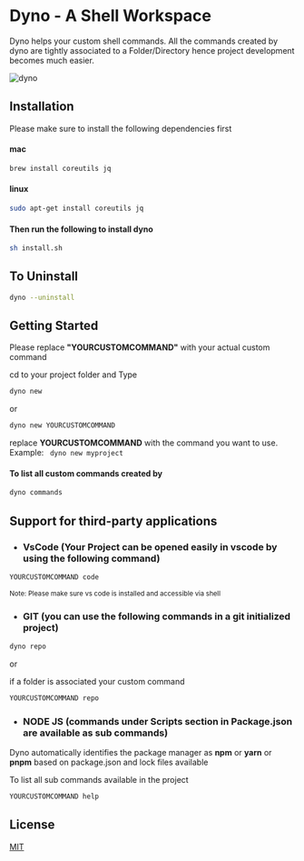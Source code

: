 # Dyno - A Shell Workspace

Dyno helps your custom shell commands. All the commands created by dyno are tightly associated to a Folder/Directory hence project development becomes much easier.

![dyno](https://user-images.githubusercontent.com/7322170/179398912-f1ee5000-7e1e-4ce8-808f-d66a928fd399.gif)

## Installation

Please make sure to install the following dependencies first

#### mac
```bash
brew install coreutils jq
```  

#### linux    
```bash   
sudo apt-get install coreutils jq
```

#### Then run the following to install dyno
```bash
sh install.sh
```
    
## To Uninstall

```bash
dyno --uninstall
```

## Getting Started

Please replace <b>"YOURCUSTOMCOMMAND"</b> with your actual custom command

cd to your project folder and Type

```bash 
dyno new
```
or
```bash 
dyno new YOURCUSTOMCOMMAND
``` 
replace <b>YOURCUSTOMCOMMAND</b> with the command you want to use. Example: ``` dyno new myproject```


#### To list all custom commands created by 
```bash 
dyno commands
``` 

## Support for third-party applications

- ### VsCode (Your Project can be opened easily in vscode by using the following command)

```bash
YOURCUSTOMCOMMAND code
```
<sub>
Note: Please make sure vs code is installed and accessible via shell
</sub>


- ### GIT (you can use the following commands in a git initialized project)
```bash
dyno repo
```
or

if a folder is associated your custom command
```bash
YOURCUSTOMCOMMAND repo
```

- ### NODE JS (commands under Scripts section in Package.json are available as sub commands)

Dyno automatically identifies the package manager as <b>npm</b> or <b>yarn</b> or <b>pnpm</b> based on package.json and lock files available

To list all sub commands available in the project
```bash
YOURCUSTOMCOMMAND help
```

## License
 [MIT](https://choosealicense.com/licenses/mit/)
